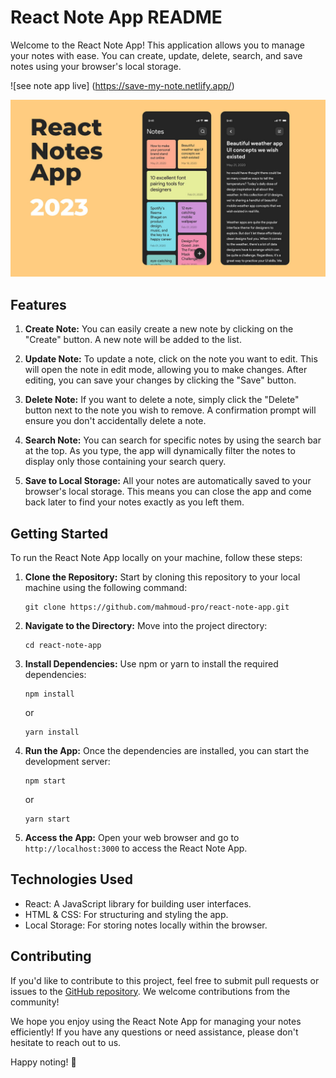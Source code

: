 # React Note App README

Welcome to the React Note App! This application allows you to manage your notes with ease. You can create, update, delete, search, and save notes using your browser's local storage.

![see note app live] (https://save-my-note.netlify.app/)

![React Note App](./thumbnail.jpg)

## Features

1. **Create Note:** You can easily create a new note by clicking on the "Create" button. A new note will be added to the list.

2. **Update Note:** To update a note, click on the note you want to edit. This will open the note in edit mode, allowing you to make changes. After editing, you can save your changes by clicking the "Save" button.

3. **Delete Note:** If you want to delete a note, simply click the "Delete" button next to the note you wish to remove. A confirmation prompt will ensure you don't accidentally delete a note.

4. **Search Note:** You can search for specific notes by using the search bar at the top. As you type, the app will dynamically filter the notes to display only those containing your search query.

5. **Save to Local Storage:** All your notes are automatically saved to your browser's local storage. This means you can close the app and come back later to find your notes exactly as you left them.

## Getting Started

To run the React Note App locally on your machine, follow these steps:

1. **Clone the Repository:** Start by cloning this repository to your local machine using the following command:

   ```
   git clone https://github.com/mahmoud-pro/react-note-app.git
   ```

2. **Navigate to the Directory:** Move into the project directory:

   ```
   cd react-note-app
   ```

3. **Install Dependencies:** Use npm or yarn to install the required dependencies:

   ```
   npm install
   ```

   or

   ```
   yarn install
   ```

4. **Run the App:** Once the dependencies are installed, you can start the development server:

   ```
   npm start
   ```

   or

   ```
   yarn start
   ```

5. **Access the App:** Open your web browser and go to `http://localhost:3000` to access the React Note App.

## Technologies Used

- React: A JavaScript library for building user interfaces.
- HTML & CSS: For structuring and styling the app.
- Local Storage: For storing notes locally within the browser.

## Contributing

If you'd like to contribute to this project, feel free to submit pull requests or issues to the [GitHub repository](https://github.com/mahmoud-pro/react-note-app). We welcome contributions from the community!

We hope you enjoy using the React Note App for managing your notes efficiently! If you have any questions or need assistance, please don't hesitate to reach out to us.

Happy noting! 📝
